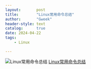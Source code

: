 ```yaml
---
layout:       post
title:        "Linux常用命令总结"
author:       "Gweek"
header-style: text
catalog:      true
date: 2024-04-22
tags:
    - Linux

---
```


![Linux常用命令总结](https://jsd.cdn.zzko.cn/gh/soslane/picgo@main/path/20240607123343.png)
[Linux常用命令总结](https://drive.filen.io/d/9d70b19e-bf55-4b2d-acb5-3a25a79c0d36#CuhgHn5smvFIFSV0fNKgfWcALjRQW3gj)
